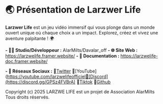 # 🌏 Présentation de Larzwer Life

**Larzwer Life** est un jeu vidéo immersif qui vous plonge dans un monde ouvert unique où chaque choix a un impact. Explorez, créez et vivez une aventure palpitante ! 🌍

**- 👨‍💻 Studio/Développeur :**
AlarMilts/Davalar_off
**- 🌐 Site Web :**
https://larzwelife.framer.website/
**- 📖 Documentation :**
https://larzwelife-doc.framer.website/

**- 📢 Réseaux Sociaux :**
🔹[Twitter](https://twitter.com/larzwelife)
🔹[YouTube](https://youtube.com/larzwelifeofficiel🔹[Discord](https://discord.gg/GPSz4FVBrA)
🔹[Tiktok](https://www.tiktok.com/@larzwelifeofficiel?_t=ZN-8u6Y1iIsFuQ&_r=1)
🔹[Github](https://github.com/larzwe-life/)

Copyright (c) 2025 LARZWE LIFE est un projet de Association AlarMilts Tous droits réservés.
